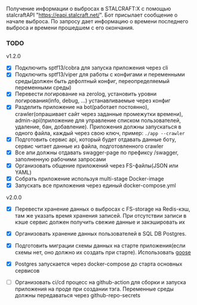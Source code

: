 Получение информации о выбросах в STALCRAFT:X с помощью stalcraftAPI "https://eapi.stalcraft.net/".
Бот присылает сообщение о начале выброса. По запросу дает информацию о времени последнего выброса и времени прошедшем с его окончания.


### TODO

v1.2.0

- [x] Подключить sptf13/cobra для запуска приложения через cli
- [x] Подключить sptf13/viper для работы с конфигами и переменными среды(должен быть дефолтный конфиг, переопределяемый переменными среды)
- [x] Перевести логирование на zerolog, установить уровни логирования(info, debug, ...) устанавливаемые через конфиг
- [x] Разделить приложение на bot(работает постоянно), crawler(опрашивает сайт через заданные промежутки времени), admin-api(приложение для управление списком пользователей, удаление, бан, добавление). Приложения должны запускаться в одного файла, каждый через свою ключ, пример: ```./app --crawler```
- [x] Подготовить сервис api, который будет отдавать данные боту, сервис читает данные из файла, подготовленного crawler
- [x] Все апи должны отдавать swagger-page по префиксу /swagger, заполненную рабочими запросами 
- [x] Организовать общение приложений через FS-файлы(JSON или YAML)
- [x] Собрать приложение используя multi-stage Docker-image
- [x] Запускать все приложения через единый docker-compose.yml

v2.0.0

 - [x] Перевести хранение данных о выбросах с FS-storage на Redis-кэш, там же указать время хранения записей. При отсутствии записи в кэше сервис должен получить свежие данные и закэшировать их
- [x] Организовать хранение данных пользователей в SQL DB Postgres.
- [x] Подготовить миграции схемы данных на старте приложения(если схемы нет, оно должно их создать при старте). Использовать [goose](https://github.com/pressly/goose)
- [x] Postgres запускается через docker-compose до старта основных сервисов
- [ ] Организовать ci/cd процесс на github-action для сборки и запуска приложения на проде при создании тэга. Переменные среды должны передаваться через github-repo-secrets

